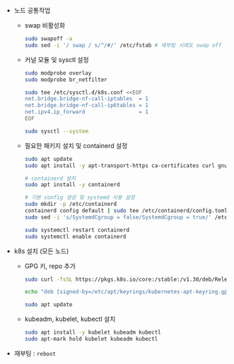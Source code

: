 - 노드 공통작업
    - swap 비활성화
        
        ```bash
        sudo swapoff -a
        sudo sed -i '/ swap / s/^/#/' /etc/fstab # 재부팅 시에도 swap off
        ```
        
    - 커널 모듈 및 sysctl 설정
        
        ```bash
        sudo modprobe overlay
        sudo modprobe br_netfilter
        
        sudo tee /etc/sysctl.d/k8s.conf <<EOF
        net.bridge.bridge-nf-call-iptables  = 1
        net.bridge.bridge-nf-call-ip6tables = 1
        net.ipv4.ip_forward                 = 1
        EOF
        
        sudo sysctl --system
        ```
        
    - 필요한 패키지 설치 및 containerd 설정
        
        ```bash
        sudo apt update
        sudo apt install -y apt-transport-https ca-certificates curl gnupg lsb-release
        
        # containerd 설치
        sudo apt install -y containerd
        
        # 기본 config 생성 및 systemd 사용 설정
        sudo mkdir -p /etc/containerd
        containerd config default | sudo tee /etc/containerd/config.toml > /dev/null
        sudo sed -i 's/SystemdCgroup = false/SystemdCgroup = true/' /etc/containerd/config.toml
        
        sudo systemctl restart containerd
        sudo systemctl enable containerd
        ```
        
- k8s 설치 (모든 노드)
    - GPG 키, repo 추가
        
        ```bash
        sudo curl -fsSL https://pkgs.k8s.io/core:/stable:/v1.30/deb/Release.key | sudo gpg --dearmor -o /etc/apt/keyrings/kubernetes-apt-keyring.gpg
        
        echo "deb [signed-by=/etc/apt/keyrings/kubernetes-apt-keyring.gpg] https://pkgs.k8s.io/core:/stable:/v1.30/deb/ /" | sudo tee /etc/apt/sources.list.d/kubernetes.list
        
        sudo apt update
        ```
        
    - kubeadm, kubelet, kubectl 설치
        
        ```bash
        sudo apt install -y kubelet kubeadm kubectl
        sudo apt-mark hold kubelet kubeadm kubectl
        ```
        
- 재부팅 : `reboot`